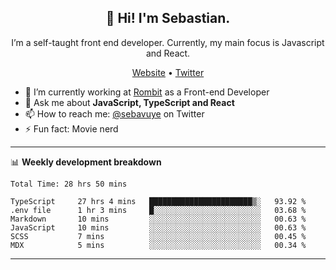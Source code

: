 <h2 align="center">👋 Hi! I'm Sebastian.</h2>
<p align="center">I’m a self-taught front end developer. Currently, my main focus is Javascript and React.</p>
<p align="center">
  <a href="https://sebastianvuye.be">Website</a> •
  <a href="https://twitter.com/sebavuye">Twitter</a>
</p>


- 🔭 I’m currently working at [Rombit](https://rombit.com/) as a Front-end Developer
- 💬 Ask me about **JavaScript, TypeScript and React**
- 📫 How to reach me: [@sebavuye](https://twitter.com/sebavuye) on Twitter
- ⚡ Fun fact: Movie nerd

-------

📊 **Weekly development breakdown**

<!--START_SECTION:waka-->

```text
Total Time: 28 hrs 50 mins

TypeScript     27 hrs 4 mins   ███████████████████████▒░   93.92 %
.env file      1 hr 3 mins     █░░░░░░░░░░░░░░░░░░░░░░░░   03.68 %
Markdown       10 mins         ░░░░░░░░░░░░░░░░░░░░░░░░░   00.63 %
JavaScript     10 mins         ░░░░░░░░░░░░░░░░░░░░░░░░░   00.63 %
SCSS           7 mins          ░░░░░░░░░░░░░░░░░░░░░░░░░   00.45 %
MDX            5 mins          ░░░░░░░░░░░░░░░░░░░░░░░░░   00.34 %
```

<!--END_SECTION:waka-->
-------
